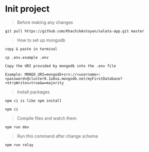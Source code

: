 # Init project

> Before making any changes

```
git pull https://github.com/KhachikAstoyan/salata-app.git master
```

> How to set up mongodb

`copy & paste in terminal`

```
cp .env.example .env
```

`Copy the URI provided by mongodb into the .env file`

`Example: MONGO_URI=mongodb+srv://<username>:<password>@cluster0.1o8xa.mongodb.net/myFirstDatabase?retryWrites=true&w=majority`

> Install packages

`npm ci is like npm install`

```
npm ci
```

> Compile files and watch them

```
npm run dev
```

> Run this command after change schema

```
npm run relay
```
